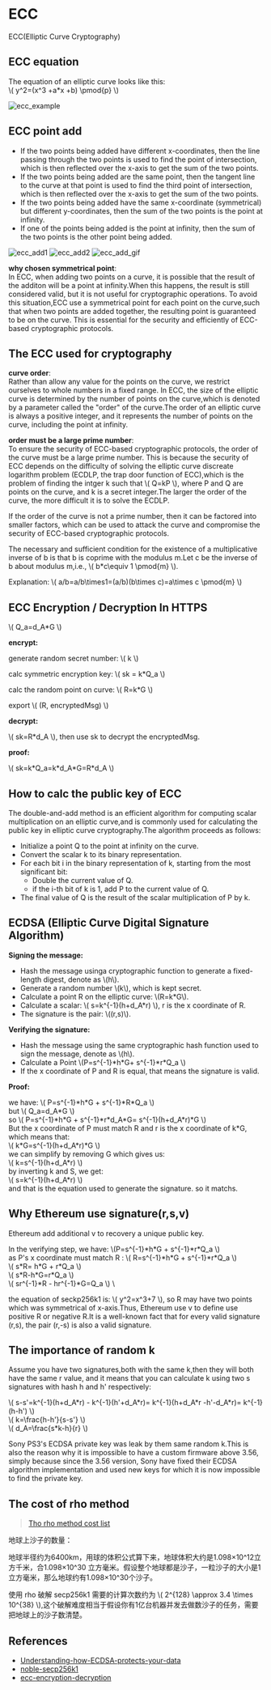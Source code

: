 # ECC

ECC(Elliptic Curve Cryptography)

## ECC equation

The equation of an elliptic curve looks like this: \
\\(
  y^2=(x^3 +a*x +b) \pmod{p}
\\)

![ecc_example](../assets//ecc_example.png)

## ECC point add

* If the two points being added have different x-coordinates, then the line passing through the two points is used to find the point of intersection, which is then reflected over the x-axis to get the sum of the two points.
* If the two points being added are the same point, then the tangent line to the curve at that point is used to find the third point of intersection, which is then reflected over the x-axis to get the sum of the two points.
* If the two points being added have the same x-coordinate (symmetrical) but different y-coordinates, then the sum of the two points is the point at infinity.
* If one of the points being added is the point at infinity, then the sum of the two points is the other point being added.

![ecc_add1](../assets/ecc_add1.png)
![ecc_add2](../assets/ecc_add2.png)
![ecc_add_gif](../assets/ecc_add.gif)

**why chosen symmetrical point**: \
In ECC, when adding two points on a curve, it is possible that the result of the additon will be a point at infinity.When this happens, the result is still considered valid, but it is not useful for cryptographic operations. To avoid this situation,ECC use a symmetrical point for each point on the curve,such that when two points are added together, the resulting point is guaranteed to be on the curve. This is essential for the security and efficiently of ECC-based cryptographic protocols.

## The ECC used for cryptography

**curve order**: \
Rather than allow any value for the points on the curve, we restrict ourselves to whole numbers in a fixed range. In ECC, the size of the elliptic curve is determined by the number of points on the curve,which is denoted by a parameter called the "order" of the curve.The order of an elliptic curve is always a positive integer, and it represents the number of points on the curve, including the point at infinity.

**order must be a large prime number**: \
To ensure the security of ECC-based cryptographic protocols, the order of the curve must be a large prime number. This is because the security of ECC depends on the difficulty of solving the elliptic curve discreate logarithm problem (ECDLP, the trap door function of ECC),which is the problem of finding the intger k such that \\( Q=kP \\), where P and Q are points on the curve, and k is a secret integer.The larger the order of the curve, the more difficult it is to solve the ECDLP.

If the order of the curve is not a prime number, then it can be factored into smaller factors, which can be used to attack the curve and compromise the security of ECC-based cryptographic protocols.

The necessary and sufficient condition for the existence of a multiplicative inverse of b is that b is coprime with the modulus m.Let c be the inverse of b about modulus m,i.e., \\( b*c\equiv 1 \pmod{m} \\).

Explanation: \\( a/b=a/b\times1=(a/b)(b\times c)=a\times c \pmod{m} \\)

## ECC Encryption / Decryption In HTTPS

\\( Q_a=d_A*G \\)

**encrypt:**

generate random secret number: \\( k \\)

calc symmetric encryption key: \\( sk = k*Q_a \\)

calc the random point on curve: \\( R=k*G \\)  

export \\( (R, encryptedMsg) \\)

**decrypt:**

\\( sk=R*d_A \\), then use sk to decrypt the encryptedMsg.

**proof:**

\\( sk=k\*Q_a=k\*d_A\*G=R*d_A \\)

## How to calc the public key of ECC

The double-and-add method is an efficient algorithm for computing scalar multiplication on an elliptic curve,and is commonly used for calculating the public key in elliptic curve cryptography.The algorithm proceeds as follows:

* Initialize a point Q to the point at infinity on the curve.
* Convert the scalar k to its binary representation.
* For each bit i in the binary representation of k, starting from the most significant bit:
  * Double the current value of Q.
  * if the i-th bit of k is 1, add P to the current value of Q.
* The final value of Q is the result of the scalar multiplication of P by k.

## ECDSA (Elliptic Curve Digital Signature Algorithm)

**Signing the message:**

* Hash the message usinga cryptographic function to generate a fixed-length digest, denote as \\(h\\).
* Generate a random number \\(k\\), which is kept secret.
* Calculate a point R on the elliptic curve: \\(R=k\*G\\).
* Calculate a scalar: \\( s=k^{-1}(h+d_A\*r) \\), r is the x coordinate of R.
* The signature is the pair: \\((r,s)\\).

**Verifying the signature:**

* Hash the message using the same cryptographic hash function used to sign the message, denote as \\(h\\).
* Calculate a Point \\(P=s^{-1}\*h\*G+ s^{-1}\*r\*Q_a \\)
* If the x coordinate of P and R is equal, that means the signature is valid.

**Proof:**

we have: \\( P=s^{-1}\*h\*G + s^{-1}\*R\*Q_a \\)    \
but \\( Q_a=d_A\*G \\)    \
so \\( P=s^{-1}\*h\*G + s^{-1}\*r\*d_A\*G= s^{-1}(h+d_A\*r)\*G \\)    \
But the x coordinate of P must match R and r is the x coordinate of k*G, which means that: \
\\( k\*G=s^{-1}(h+d_A\*r)*G \\)    \
we can simplify by removing G which gives us: \
\\( k=s^{-1}(h+d_A\*r) \\)    \
by inverting k and S, we get: \
\\( s=k^{-1}(h+d_A\*r) \\)    \
and that is the equation used to generate the signature. so it matchs.

## Why Ethereum use signature(r,s,v)

Ethereum add additional v to recovery a unique public key.

In the verifying step, we have: \\(P=s^{-1}\*h\*G + s^{-1}\*r\*Q_a \\)  \
as P's x coordinate must match R : \\( R=s^{-1}\*h\*G + s^{-1}\*r\*Q_a \\)  \
\\( s\*R= h\*G + r\*Q_a \\)  \
\\( s\*R-h\*G=r\*Q_a \\)    \
\\( sr^{-1}\*R - hr^{-1}\*G=Q_a \\) \

the equation of seckp256k1 is: \\( y^2=x^3+7 \\), so R may have two points which was symmetrical of x-axis.Thus, Ethereum use v to define use positive R or negative R.It is a well-known fact that for every valid signature (r,s), the pair (r,-s) is also a valid signature.

## The importance of random k

Assume you have two signatures,both with the same k,then they will both have the same r value, and it means that you can calculate k using two s signatures with hash h and h' respectively:

\\( s-s'=k^{-1}(h+d_A\*r) - k^{-1}(h'+d_A\*r)= k^{-1}(h+d_A\*r -h'-d_A\*r)= k^{-1}(h-h') \\)  \
\\( k=\frac{h-h'}{s-s'} \\) \
\\( d_A=\frac{s\*k-h}{r} \\)

Sony PS3's ECDSA private key was leak by them same random k.This is also the reason why it is impossible to have a custom firmware above 3.56, simply because since the 3.56 version, Sony have fixed their ECDSA algorithm implementation and used new keys for which it is now impossible to find the private key.

## The cost of rho method

> [Tho rho method cost list](http://safecurves.cr.yp.to/rho.html)

地球上沙子的数量：

地球半径约为6400km，用球的体积公式算下来，地球体积大约是1.098×10^12立方千米，合1.098×10^30 立方毫米。假设整个地球都是沙子，一粒沙子的大小是1立方毫米，那么地球约有1.098×10^30个沙子。

使用 rho 破解 secp256k1 需要的计算次数约为 \\( 2^{128} \approx 3.4 \times 10^{38} \\),这个破解难度相当于假设你有1亿台机器并发去做数沙子的任务，需要把地球上的沙子数清楚。

## References

* [Understanding-how-ECDSA-protects-your-data](https://www.instructables.com/Understanding-how-ECDSA-protects-your-data/)
* [noble-secp256k1](https://github.com/paulmillr/noble-secp256k1)
* [ecc-encryption-decryption](https://cryptobook.nakov.com/asymmetric-key-ciphers/ecc-encryption-decryption)

